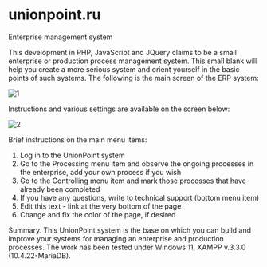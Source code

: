 # unionpoint.ru
Enterprise management system

This development in PHP, JavaScript and JQuery claims to be a small enterprise or production process management system. This small blank will help you create a more serious system and orient yourself in the basic points of such systems. The following is the main screen of the ERP system:

![1](https://user-images.githubusercontent.com/10297748/150680430-ca52bef6-40f6-4b72-aa30-8bb675335d65.png)

Instructions and various settings are available on the screen below:

![2](https://user-images.githubusercontent.com/10297748/150680643-ad50b379-a96b-4eb9-9951-59e6a747e56a.png)

Brief instructions on the main menu items:

1. Log in to the UnionPoint system
2. Go to the Processing menu item and observe the ongoing processes in the enterprise, add your own process if you wish
3. Go to the Controlling menu item and mark those processes that have already been completed
4. If you have any questions, write to technical support (bottom menu item)
5. Edit this text - link at the very bottom of the page
6. Change and fix the color of the page, if desired

Summary. This UnionPoint system is the base on which you can build and improve your systems for managing an enterprise and production processes. The work has been tested under Windows 11, XAMPP v.3.3.0 (10.4.22-MariaDB).

